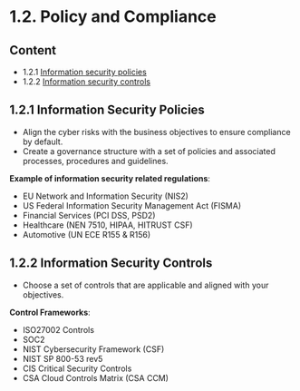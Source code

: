 # 1.2. Policy and Compliance

## Content
* 1.2.1 [Information security policies](#121-information-security-policies)
* 1.2.2 [Information security controls](#122-information-security-controls)

## 1.2.1 Information Security Policies
* Align the cyber risks with the business objectives to ensure compliance by default.
* Create a governance structure with a set of policies and associated processes, procedures and guidelines.

**Example of information security related regulations**:
*  EU Network and Information Security (NIS2)
*  US Federal Information Security Management Act (FISMA) 
*  Financial Services (PCI DSS, PSD2)
*  Healthcare (NEN 7510, HIPAA, HITRUST CSF)
*  Automotive (UN ECE R155 & R156)


## 1.2.2 Information Security Controls
* Choose a set of controls that are applicable and aligned with your objectives.

**Control Frameworks**:
* ISO27002 Controls
* SOC2
* NIST Cybersecurity Framework (CSF)
* NIST SP 800-53 rev5
* CIS Critical Security Controls
* CSA Cloud Controls Matrix (CSA CCM)
